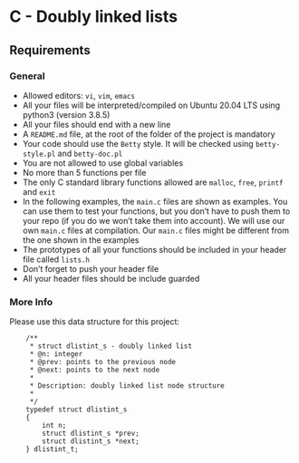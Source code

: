 # C - Doubly linked lists
## Requirements
### General
- Allowed editors: `vi`, `vim`, `emacs`
- All your files will be interpreted/compiled on Ubuntu 20.04 LTS using python3 (version 3.8.5)
- All your files should end with a new line
- A `README.md` file, at the root of the folder of the project is mandatory
- Your code should use the `Betty` style. It will be checked using `betty-style.pl` and `betty-doc.pl`
- You are not allowed to use global variables
- No more than 5 functions per file
- The only C standard library functions allowed are `malloc`, `free`, `printf` and `exit`
- In the following examples, the `main.c` files are shown as examples. You can use them to test your functions, but you don’t have to push them to your repo (if you do we won’t take them into account). We will use our own `main.c` files at compilation. Our `main.c` files might be different from the one shown in the examples
- The prototypes of all your functions should be included in your header file called `lists.h`
- Don’t forget to push your header file
- All your header files should be include guarded

### More Info
Please use this data structure for this project:

        /**
         * struct dlistint_s - doubly linked list
         * @n: integer
         * @prev: points to the previous node
         * @next: points to the next node
         *
         * Description: doubly linked list node structure
         * 
         */
        typedef struct dlistint_s
        {
            int n;
            struct dlistint_s *prev;
            struct dlistint_s *next;
        } dlistint_t;
